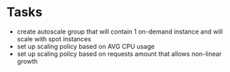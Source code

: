 # Tasks
* create autoscale group that will contain 1 on-demand instance and will scale with spot instances
* set up scaling policy based on AVG CPU usage
* set up scaling policy based on requests amount that allows non-linear growth

